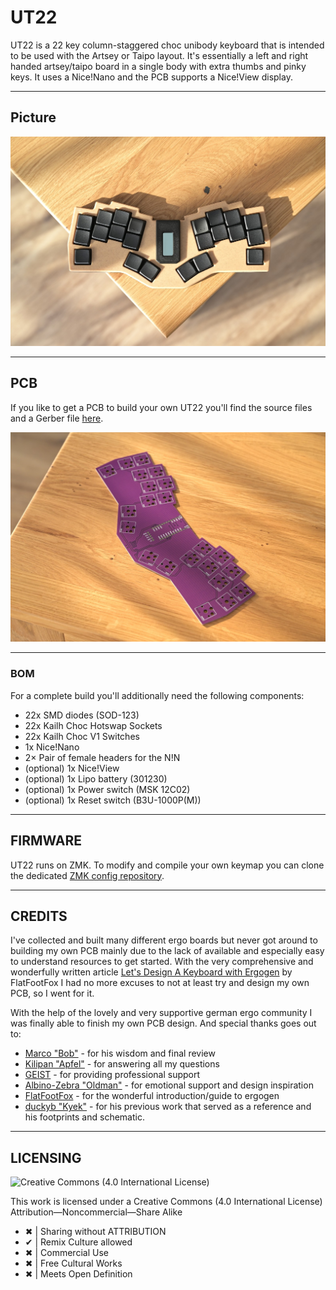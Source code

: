 <h1 align="left">UT22</h1>

UT22 is a 22 key column-staggered choc unibody keyboard that is intended to be used with the Artsey or Taipo layout. It's essentially a left and right handed artsey/taipo board in a single body with extra thumbs and pinky keys. It uses a Nice!Nano and the PCB supports a Nice!View display. 

***

## Picture

![UT22 picture final build](/images/UT22-Picture.jpg)

***

## PCB

If you like to get a PCB to build your own UT22 you'll find the source files and a Gerber file [here](/PCB/).

![UT22 picture pcb](/images/UT22-PCB.jpg)
***

### BOM

For a complete build you'll additionally need the following components:
- 22x SMD diodes (SOD-123)
- 22x Kailh Choc Hotswap Sockets
- 22x Kailh Choc V1 Switches
- 1x Nice!Nano
- 2× Pair of female headers for the N!N
- (optional) 1x Nice!View
- (optional) 1x Lipo battery (301230)
- (optional) 1x Power switch (MSK 12C02)
- (optional) 1x Reset switch (B3U-1000P(M))

***

## FIRMWARE

UT22 runs on ZMK. To modify and compile your own keymap you can clone the dedicated [ZMK config repository](https://github.com/bubbleology/zmk-config-ut22).

***

## CREDITS

I've collected and built many different ergo boards but never got around to building my own PCB mainly due to the lack of available and especially easy to understand resources to get started. With the very comprehensive and wonderfully written article [Let's Design A Keyboard with Ergogen](https://flatfootfox.com/ergogen-introduction/) by FlatFootFox I had no more excuses to not at least try and design my own PCB, so I went for it.

With the help of the lovely and very supportive german ergo community I was finally able to finish my own PCB design. And special thanks goes out to:

- [Marco "Bob"](https://github.com/GroooveBob) - for his wisdom and final review
- [Kilipan "Apfel"](https://github.com/kilipan) - for answering all my questions
- [GEIST](https://github.com/GEIGEIGEIST) - for providing professional support
- [Albino-Zebra "Oldman"](https://github.com/Albino-Zebra/) - for emotional support and design inspiration
- [FlatFootFox](https://twitter.com/flatfootfox) - for the wonderful introduction/guide to ergogen
- [duckyb "Kyek"](https://github.com/duckyb) - for his previous work that served as a reference and his footprints and schematic. 

***

## LICENSING
<picture align="left">
  <img alt="Creative Commons (4.0 International License)" src="https://licensebuttons.net/l/by-nc-sa/4.0/88x31.png">
</picture>

This work is licensed under a
Creative Commons (4.0 International License)
Attribution—Noncommercial—Share Alike

- ✖ | Sharing without ATTRIBUTION
- ✔ | Remix Culture allowed
- ✖ | Commercial Use
- ✖ | Free Cultural Works
- ✖ | Meets Open Definition 